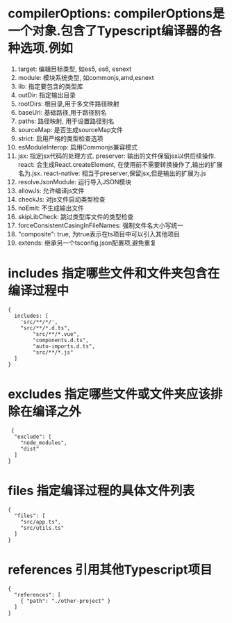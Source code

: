 # compilerOptions: compilerOptions是一个对象.包含了Typescript编译器的各种选项.例如

1. target: 编辑目标类型, 如es5, es6, esnext
2. module: 模块系统类型, 如commonjs,amd,esnext
3. lib: 指定要包含的类型库
4. outDir: 指定输出目录
5. rootDirs: 根目录,用于多文件路径映射
6. baseUrl: 基础路径,用于路径别名
7. paths: 路径映射, 用于设置路径别名
8. sourceMap: 是否生成sourceMap文件
9. strict: 启用严格的类型检查选项
10. esModuleInterop: 启用Commonjs兼容模式
11. jsx: 指定jsx代码的处理方式. preserver: 输出的文件保留jsx以供后续操作. react: 会生成React.createElement, 在使用前不需要转换操作了,输出的扩展名为.jsx. react-native: 相当于preserver,保留jsx,但是输出的扩展为.js
12. resolveJsonModule: 运行导入JSON模块
13. allowJs: 允许编译js文件
14. checkJs: 对js文件启动类型检查
15. noEmit: 不生成输出文件
16. skipLibCheck: 跳过类型库文件的类型检查
17. forceConsistentCasingInFileNames: 强制文件名大小写统一
18. "composite": true, 为true表示在ts项目中可以引入其他项目
19. extends: 继承另一个tsconfig.json配置项,避免重复

# includes 指定哪些文件和文件夹包含在编译过程中
```
{
  includes: [
    'src/**/*/',
    "src/**/*.d.ts",
		"src/**/*.vue",
		"components.d.ts",
		"auto-imports.d.ts",
		"src/**/*.js"
  ]
}
```

# excludes 指定哪些文件或文件夹应该排除在编译之外

```
 {
  "exclude": [
    "node_modules",
    "dist"
  ]
}
```

# files 指定编译过程的具体文件列表
```
{
  "files": [
    "src/app.ts",
    "src/utils.ts"
  ]
}
```

# references 引用其他Typescript项目

```
{
  "references": [
    { "path": "./other-project" }
  ]
}
```


